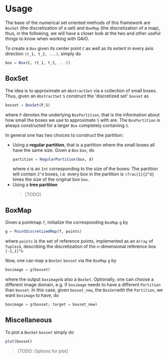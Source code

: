 # Usage
The base of the numerical set oriented methods of this framework are `BoxSet` (the discretization of a set) and `BoxMap` (the discretization of a map), thus, in the following, we will have a closer look at the two and other useful things to know when working with GAIO.

To create a `Box` given its center point `C` as well as its extent in every axis direction `(t_1, t_2, ...)`, simply do
```julia
box = Box(C, (t_1, t_2, ...))
```

## BoxSet
The idea is to approximate an `AbstractSet` via a collection of small boxes.
Thus, given an `AbstractSet` `S` construct the 'discretized set' `boxset` as 
```julia
boxset = BoxSet(P,S)
```
where `P` denotes the underlying `BoxPartition`, that is the information about how small the boxes we use to approximate `S` with are. The `BoxPartition` is always constructed for a larger `Box` completely containing `S`.

In general one has two choices to construct the partition:
* Using a **regular partition**, that is a partition where the small boxes all have the same size. 
  Given a `Box` `box`, do
  ```julia
  partition = RegularPartition(box, d)
  ```
  where `d` is an `Int` corresponding to the size of the boxes: The partition will contain ``2^d`` boxes, i.e. every box in the partition is ``\frac{1}{2^d}`` times the size of the original box `box`.
* Using a **tree partition**
  > [TODO]
 
## BoxMap
Given a pointmap `f`, initialize the corresponding `BoxMap` `g` by
```julia
g = PointDiscretizedMap(f, points)
```
where `points` is the set of reference points, implemented as an `Array` of `Tuples`s, describing the discretization of the ``n``-dimensional reference box ``[-1,1]^n``

Now, one can map a `BoxSet` `boxset` via the `BoxMap` `g` by
```julia
boximage = g(boxset)
```
where the output `boximage`is also a `BoxSet`.
Optionally, one can choose a different image domain, e.g. if `boximage` needs to have a different `Partition` than `boxset`. In this case, given `boxset_new`, the `BoxSet`with the `Partition`, we want `boximage` to have, do
```julia
boximage = g(boxset; target = boxset_new)
```

## Miscellaneous
To plot a `BoxSet` `boxset` simply do
```julia
plot(boxset)
```
> [TODO: Options for plot]

